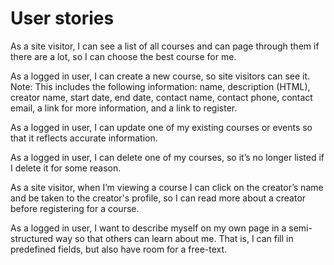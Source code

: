 # User stories

As a site visitor, I can see a list of all courses and can page through them if there are a lot, so I can choose the best course for me.

As a logged in user, I can create a new course, so site visitors can see it. Note: This includes the following information: name, description (HTML), creator name, start date, end date, contact name, contact phone, contact email, a link for more information, and a link to register.

As a logged in user, I can update one of my existing courses or events so that it reflects accurate information.

As a logged in user, I can delete one of my courses, so it’s no longer listed if I delete it for some reason.

As a site visitor, when I’m viewing a course I can click on the creator’s name and be taken to the creator's profile, so I can read more about a creator before registering for a course.

As a logged in user, I want to describe myself on my own page in a semi-structured way so that others can learn about me. That is, I can fill in predefined fields, but also have room for a free-text.
